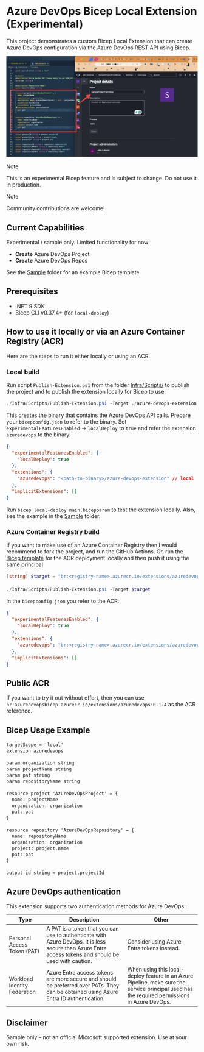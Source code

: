 # Azure DevOps Bicep Local Extension (Experimental)

This project demonstrates a custom Bicep Local Extension that can create Azure DevOps configuration via the Azure DevOps REST API using Bicep.

![From Bicep code to an Azure DevOps Project](BicepToProject.jpeg)

> [!NOTE]
> This is an experimental Bicep feature and is subject to change. Do not use it in production.

> [!NOTE]
> Community contributions are welcome!

## Current Capabilities

Experimental / sample only. Limited functionality for now:

- **Create** Azure DevOps Project
- **Create** Azure DevOps Repos

See the [Sample](./Sample/main.bicep) folder for an example Bicep template.

## Prerequisites

- .NET 9 SDK
- Bicep CLI v0.37.4+ (for `local-deploy`)

## How to use it locally or via an Azure Container Registry (ACR)

Here are the steps to run it either locally or using an ACR.

### Local build

Run script `Publish-Extension.ps1` from the folder [Infra/Scripts/](./Infra/Scripts/) to publish the project and to publish the extension locally for Bicep to use:

```powershell
./Infra/Scripts/Publish-Extension.ps1 -Target ./azure-devops-extension
```

This creates the binary that contains the Azure DevOps API calls. Prepare your `bicepconfig.json` to refer to the binary. Set `experimentalFeaturesEnabled` -> `localDeploy` to `true` and refer the extension `azuredevops` to the binary:

```json
{
  "experimentalFeaturesEnabled": {
    "localDeploy": true
  },
  "extensions": {
    "azuredevops": "<path-to-binary>/azure-devops-extension" // local
  },
  "implicitExtensions": []
}
```

Run `bicep local-deploy main.bicepparam` to test the extension locally. Also, see the example in the [Sample](./Sample/) folder.

### Azure Container Registry build

If you want to make use of an Azure Container Registry then I would recommend to fork the project, and run the GitHub Actions. Or, run the [Bicep template](./Infra/main.bicep) for the ACR deployment locally and then push it using the same principal

```powershell
[string] $target = "br:<registry-name>.azurecr.io/extensions/azuredevops:<version>"

./Infra/Scripts/Publish-Extension.ps1 -Target $target
```

In the `bicepconfig.json` you refer to the ACR:

```json
{
  "experimentalFeaturesEnabled": {
    "localDeploy": true
  },
  "extensions": {
    "azuredevops": "br:<registry-name>.azurecr.io/extensions/azuredevops:<version>" // ACR
  },
  "implicitExtensions": []
}
```

## Public ACR

If you want to try it out without effort, then you can use `br:azuredevopsbicep.azurecr.io/extensions/azuredevops:0.1.4` as the ACR reference.

## Bicep Usage Example

```bicep
targetScope = 'local'
extension azuredevops

param organization string
param projectName string
param pat string
param repositoryName string

resource project 'AzureDevOpsProject' = {
  name: projectName
  organization: organization
  pat: pat
}

resource repository 'AzureDevOpsRepository' = {
  name: repositoryName
  organization: organization
  project: project.name
  pat: pat
}

output id string = project.projectId
```

## Azure DevOps authentication

This extension supports two authentication methods for Azure DevOps:

|Type|Description|Other|
|---|---|---|
|Personal Access Token (PAT)|A PAT is a token that you can use to authenticate with Azure DevOps. It is less secure than Azure Entra access tokens and should be used with caution.|Consider using Azure Entra tokens instead.|
|Workload Identity Federation|Azure Entra access tokens are more secure and should be preferred over PATs. They can be obtained using Azure Entra ID authentication.| When using this local-deploy feature in an Azure Pipeline, make sure the service principal used has the required permissions in Azure DevOps. |

## Disclaimer

Sample only – not an official Microsoft supported extension. Use at your own risk.
